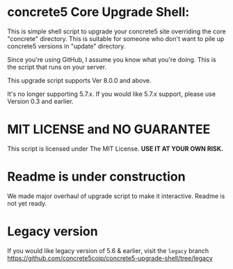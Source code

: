 # concrete5 Core Upgrade Shell:

This is simple shell script to upgrade your concrete5 site overriding the core "concrete" directory.
This is suitable for someone who don't want to pile up concrete5 versions in "update" directory.

Since you're using GitHub, I assume you know what you're doing. This is the script that runs on your server.

This upgrade script supports Ver 8.0.0 and above.

It's no longer supporting 5.7.x. If you would like 5.7.x support, please use Version 0.3 and earlier.


# MIT LICENSE and NO GUARANTEE

This script is licensed under The MIT License. **USE IT AT YOUR OWN RISK.**

# Readme is under construction

We made major overhaul of upgrade script to make it interactive. Readme is not yet ready.

# Legacy version

If you would like legacy version of 5.6 & earlier, visit the `legacy` branch
https://github.com/concrete5cojp/concrete5-upgrade-shell/tree/legacy
